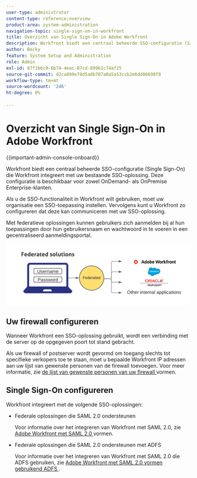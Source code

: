 ```yaml
---
user-type: administrator
content-type: reference;overview
product-area: system-administration
navigation-topic: single-sign-on-in-workfront
title: Overzicht van Single Sign-On in Adobe Workfront
description: Workfront biedt een centraal beheerde SSO-configuratie (Single Sign-On) die Workfront eenvoudig kan integreren met uw bestaande SSO-oplossing. Deze configuratie is eenvoudig in te stellen en te beheren en is beschikbaar voor zowel OnDemand- als OnPremise Enterprise-klanten.
author: Becky
feature: System Setup and Administration
role: Admin
exl-id: 87f1b6c0-6b74-4eac-87cd-899b1c74af25
source-git-commit: d2ca099e78d5adb707a0a5a53ccb2e6dd06698f8
workflow-type: tm+mt
source-wordcount: '246'
ht-degree: 0%

---
```


# Overzicht van Single Sign-On in Adobe Workfront

<!--Audited: 12/2023-->

{{important-admin-console-onboard}}


Workfront biedt een centraal beheerde SSO-configuratie (Single Sign-On) die Workfront integreert met uw bestaande SSO-oplossing. Deze configuratie is beschikbaar voor zowel OnDemand- als OnPremise Enterprise-klanten.

Als u de SSO-functionaliteit in Workfront wilt gebruiken, moet uw organisatie een SSO-toepassing instellen. Vervolgens kunt u Workfront zo configureren dat deze kan communiceren met uw SSO-oplossing.

Met federatieve oplossingen kunnen gebruikers zich aanmelden bij al hun toepassingen door hun gebruikersnaam en wachtwoord in te voeren in een gecentraliseerd aanmeldingsportal.

![ SSO federated ](assets/overview-sso-wf-fed-only.png)


## Uw firewall configureren

Wanneer Workfront een SSO-oplossing gebruikt, wordt een verbinding met de server op de opgegeven poort tot stand gebracht.

Als uw firewall of postserver wordt gevormd om toegang slechts tot specifieke verkopers toe te staan, moet u bepaalde Workfront IP adressen aan uw lijst van gewenste personen van de firewall toevoegen. Voor meer informatie, zie [ de lijst van gewenste personen van uw firewall ](../../../administration-and-setup/get-started-wf-administration/configure-your-firewall.md) vormen.

## Single Sign-On configureren

Workfront integreert met de volgende SSO-oplossingen:

* Federale oplossingen die SAML 2.0 ondersteunen

  Voor informatie over het integreren van Workfront met SAML 2.0, zie [ Adobe Workfront met SAML 2.0 ](../../../administration-and-setup/add-users/single-sign-on/configure-workfront-saml-2.md) vormen.

* Federale oplossingen die SAML 2.0 ondersteunen met ADFS

  Voor informatie over het integreren van Workfront met SAML 2.0 die ADFS gebruiken, zie [ Adobe Workfront met SAML 2.0 vormen gebruikend ADFS ](../../../administration-and-setup/add-users/single-sign-on/configure-workfront-saml-2-adfs.md).
